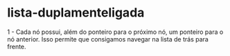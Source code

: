 # lista-duplamenteligada
1 - Cada nó possui, além do ponteiro para o próximo nó, um ponteiro para o nó anterior. Isso permite que consigamos navegar na lista de trás para frente.
